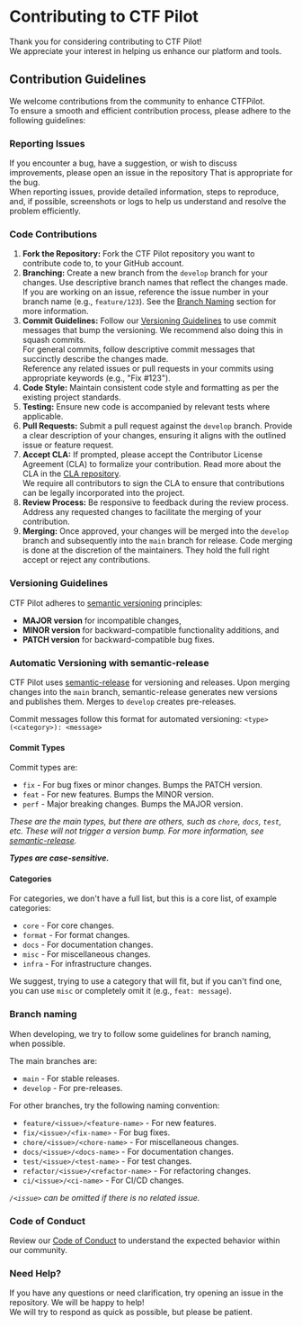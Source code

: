 # Contributing to CTF Pilot

Thank you for considering contributing to CTF Pilot!  
We appreciate your interest in helping us enhance our platform and tools.

## Contribution Guidelines

We welcome contributions from the community to enhance CTFPilot.  
To ensure a smooth and efficient contribution process, please adhere to the following guidelines:

### Reporting Issues

If you encounter a bug, have a suggestion, or wish to discuss improvements, please open an issue in the repository That is appropriate for the bug.  
When reporting issues, provide detailed information, steps to reproduce, and, if possible, screenshots or logs to help us understand and resolve the problem efficiently.

### Code Contributions

1. **Fork the Repository:** Fork the CTF Pilot repository you want to contribute code to, to your GitHub account.
2. **Branching:** Create a new branch from the `develop` branch for your changes. Use descriptive branch names that reflect the changes made. If you are working on an issue, reference the issue number in your branch name (e.g., `feature/123`). See the [Branch Naming](#branch-naming) section for more information.
3. **Commit Guidelines:** Follow our [Versioning Guidelines](#versioning-guidelines) to use commit messages that bump the versioning. We recommend also doing this in squash commits.  
For general commits, follow descriptive commit messages that succinctly describe the changes made.  
Reference any related issues or pull requests in your commits using appropriate keywords (e.g., "Fix #123").
4. **Code Style:** Maintain consistent code style and formatting as per the existing project standards.
5. **Testing:** Ensure new code is accompanied by relevant tests where applicable.
6. **Pull Requests:** Submit a pull request against the `develop` branch. Provide a clear description of your changes, ensuring it aligns with the outlined issue or feature request.
7. **Accept CLA:** If prompted, please accept the Contributor License Agreement (CLA) to formalize your contribution. Read more about the CLA in the [CLA repository](https://github.com/ctfpilot/cla).  
We require all contributors to sign the CLA to ensure that contributions can be legally incorporated into the project.
8. **Review Process:** Be responsive to feedback during the review process. Address any requested changes to facilitate the merging of your contribution.
9. **Merging:** Once approved, your changes will be merged into the `develop` branch and subsequently into the `main` branch for release.
Code merging is done at the discretion of the maintainers. They hold the full right accept or reject any contributions.

### Versioning Guidelines

CTF Pilot adheres to [semantic versioning](https://semver.org/) principles:

- **MAJOR version** for incompatible changes,
- **MINOR version** for backward-compatible functionality additions, and
- **PATCH version** for backward-compatible bug fixes.

### Automatic Versioning with semantic-release

CTF Pilot uses [semantic-release](https://github.com/semantic-release/semantic-release) for versioning and releases. Upon merging changes into the `main` branch, semantic-release generates new versions and publishes them. Merges to `develop` creates pre-releases.

Commit messages follow this format for automated versioning: `<type>(<category>): <message>`

#### Commit Types

Commit types are:

- `fix` - For bug fixes or minor changes. Bumps the PATCH version.
- `feat` - For new features. Bumps the MINOR version.
- `perf` - Major breaking changes. Bumps the MAJOR version.

*These are the main types, but there are others, such as `chore`, `docs`, `test`, etc. These will not trigger a version bump.*
*For more information, see [semantic-release](https://github.com/semantic-release/semantic-release).*

***Types are case-sensitive.***

#### Categories

For categories, we don't have a full list, but this is a core list, of example categories:

- `core` - For core changes.
- `format` - For format changes.
- `docs` - For documentation changes.
- `misc` - For miscellaneous changes.
- `infra` - For infrastructure changes.

We suggest, trying to use a category that will fit, but if you can't find one, you can use `misc` or completely omit it (e.g., `feat: message`).

### Branch naming

When developing, we try to follow some guidelines for branch naming, when possible.

The main branches are:

- `main` - For stable releases.
- `develop` - For pre-releases.

For other branches, try the following naming convention:

- `feature/<issue>/<feature-name>` - For new features.
- `fix/<issue>/<fix-name>` - For bug fixes.
- `chore/<issue>/<chore-name>` - For miscellaneous changes.
- `docs/<issue>/<docs-name>` - For documentation changes.
- `test/<issue>/<test-name>` - For test changes.
- `refactor/<issue>/<refactor-name>` - For refactoring changes.
- `ci/<issue>/<ci-name>` - For CI/CD changes.

*`/<issue>` can be omitted if there is no related issue.*

### Code of Conduct

Review our [Code of Conduct](CODE_OF_CONDUCT.md) to understand the expected behavior within our community.

### Need Help?

If you have any questions or need clarification, try opening an issue in the repository. We will be happy to help!  
We will try to respond as quick as possible, but please be patient.
